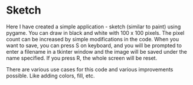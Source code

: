 # Sketch

Here I have created a simple application - sketch (similar to paint) using pygame. 
You can draw in black and white with 100 x 100 pixels. 
The pixel count can be increased by simple modifications in the code. 
When you want to save, you can press S on keyboard, and you will be prompted to enter a filename in a tkinter window and the image will be saved under the name specified.
If you press R, the whole screen will be reset.  

There are various use cases for this code and various improvements possible. Like adding colors, fill, etc.
